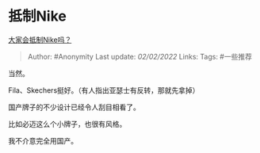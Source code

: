 # 抵制Nike
[大家会抵制Nike吗？](https://www.zhihu.com/question/451104022/answer/1808972837)

> Author: #Anonymity
> Last update: *02/02/2022*
> Links:
> Tags: #一些推荐

当然。

Fila、Skechers挺好。（有人指出亚瑟士有反转，那就先拿掉）

国产牌子的不少设计已经令人刮目相看了。

比如必迈这么个小牌子，也很有风格。

我不介意完全用国产。
